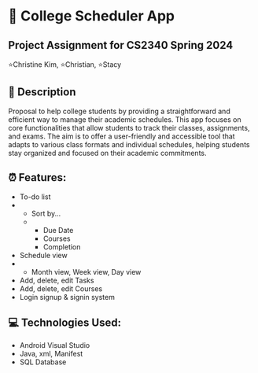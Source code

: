 # 🦆 College Scheduler App

Project Assignment for CS2340 Spring 2024
------------------------------------------
⭐Christine Kim, 
⭐Christian,
⭐Stacy

## 💁 Description

Proposal to help college students by providing a straightforward and efficient way to manage their academic schedules. This app focuses on core functionalities that allow students to track their classes, assignments, and exams. The aim is to offer a user-friendly and accessible tool that adapts to various class formats and individual schedules, helping students stay organized and focused on their academic commitments.

## ⏰  Features:
* To-do list
* * Sort by...
  * * Due Date
    * Courses
    * Completion
* Schedule view
* * Month view, Week view, Day view
* Add, delete, edit Tasks
* Add, delete, edit Courses
* Login signup & signin system


## 💻 Technologies Used:
* Android Visual Studio
* Java, xml, Manifest
* SQL Database


